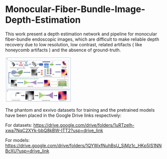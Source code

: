 # Monocular-Fiber-Bundle-Image-Depth-Estimation
This work present a depth estimation network and pipeline for monocular fiber-bundle endoscopic images, which are difficult to make reliable depth recovery due to low resolution, low contrast, related artifacts ( like honeycomb artifacts ) and the absence of ground-truth.

<img src="https://github.com/CpengBME/Monocular-Fiber-Bundle-Image-Depth-Estimation/blob/main/figures/Figure2.png" width="210px">

The phantom and exvivo datasets for training and the pretrained models have been placed in the Google Drive links respectively:

For datasets: https://drive.google.com/drive/folders/1uRTzelh-xwa7NqC2XYk-bbQ8kBW-ITT2?usp=drive_link

For models: https://drive.google.com/drive/folders/1QYWxfNuhBsU_SjMz1c_HKp5IS1NNBcXU?usp=drive_link

